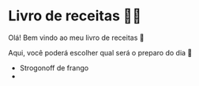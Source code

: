 # Livro de receitas :man_cook:

Olá! Bem vindo ao meu livro de receitas :wave:

Aqui, você poderá escolher qual será o preparo do dia :dancer:

- Strogonoff de frango
- 
